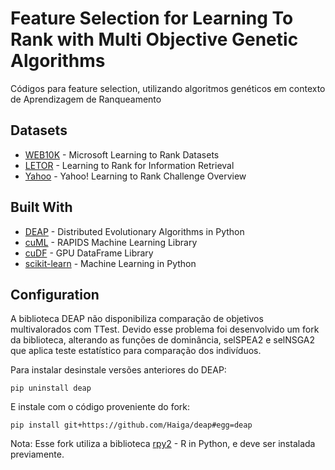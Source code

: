 # Feature Selection for Learning To Rank with Multi Objective Genetic Algorithms

Códigos para feature selection, utilizando algoritmos genéticos em contexto de Aprendizagem de Ranqueamento


## Datasets

* [WEB10K](https://www.microsoft.com/en-us/research/project/mslr/) - Microsoft Learning to Rank Datasets 
* [LETOR](https://www.microsoft.com/en-us/research/project/letor-learning-rank-information-retrieval/) - Learning to Rank for Information Retrieval 
* [Yahoo](http://proceedings.mlr.press/v14/chapelle11a/chapelle11a.pdf) - Yahoo! Learning to Rank Challenge Overview

## Built With

* [DEAP](https://github.com/deap) - Distributed Evolutionary Algorithms in Python
* [cuML](https://github.com/rapidsai/cuml) - RAPIDS Machine Learning Library 
* [cuDF](https://github.com/rapidsai/cudf) - GPU DataFrame Library
* [scikit-learn](https://github.com/scikit-learn/scikit-learn) - Machine Learning in Python


## Configuration

A biblioteca DEAP não disponibiliza comparação de objetivos multivalorados com TTest. Devido esse problema foi desenvolvido um fork da biblioteca, alterando as funções de dominância, selSPEA2 e selNSGA2 que aplica teste estatístico para comparação dos indivíduos. 

Para instalar desinstale versões anteriores do DEAP:
```
pip uninstall deap
```
E instale com o código proveniente do fork:
```
pip install git+https://github.com/Haiga/deap#egg=deap
```

Nota: Esse fork utiliza a biblioteca [rpy2](https://rpy2.bitbucket.io/) - R in Python, e deve ser instalada previamente.
